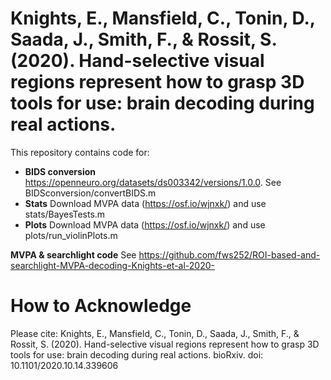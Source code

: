 # Knights, E., Mansfield, C., Tonin, D., Saada, J., Smith, F., & Rossit, S. (2020). Hand-selective visual regions represent how to grasp 3D tools for use: brain decoding during real actions. 


This repository contains code for:

- **BIDS conversion**
https://openneuro.org/datasets/ds003342/versions/1.0.0. See BIDSconversion/convertBIDS.m
- **Stats**
Download MVPA data (https://osf.io/wjnxk/) and use stats/BayesTests.m
- **Plots** 
Download MVPA data (https://osf.io/wjnxk/) and use plots/run_violinPlots.m

**MVPA & searchlight code**
See https://github.com/fws252/ROI-based-and-searchlight-MVPA-decoding-Knights-et-al-2020-

# How to Acknowledge
Please cite: Knights, E., Mansfield, C., Tonin, D., Saada, J., Smith, F., & Rossit, S. (2020). Hand-selective visual regions represent how to grasp 3D tools for use: brain decoding during real actions. bioRxiv. doi: 10.1101/2020.10.14.339606